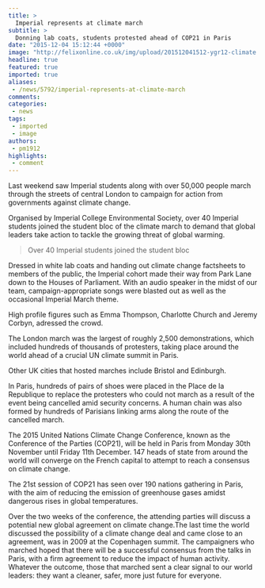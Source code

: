 ```yaml
---
title: >
  Imperial represents at climate march
subtitle: >
  Donning lab coats, students protested ahead of COP21 in Paris
date: "2015-12-04 15:12:44 +0000"
image: "http://felixonline.co.uk/img/upload/201512041512-ygr12-climate.jpg"
headline: true
featured: true
imported: true
aliases:
 - /news/5792/imperial-represents-at-climate-march
comments:
categories:
 - news
tags:
 - imported
 - image
authors:
 - pm1912
highlights:
 - comment
---
```


Last weekend saw Imperial students along with over 50,000 people march through the streets of central London to campaign for action from governments against climate change.

Organised by Imperial College Environmental Society, over 40 Imperial students joined the student bloc of the climate march to demand that global leaders take action to tackle the growing threat of global warming.

> Over 40 Imperial students joined the student bloc

Dressed in white lab coats and handing out climate change factsheets to members of the public, the Imperial cohort made their way from Park Lane down to the Houses of Parliament. With an audio speaker in the midst of our team, campaign-appropriate songs were blasted out as well as the occasional Imperial March theme.

High profile figures such as Emma Thompson, Charlotte Church and Jeremy Corbyn, adressed the crowd.

The London march was the largest of roughly 2,500 demonstrations, which included hundreds of thousands of protesters, taking place around the world ahead of a crucial UN climate summit in Paris.

Other UK cities that hosted marches include Bristol and Edinburgh.

In Paris, hundreds of pairs of shoes were placed in the Place de la Republique to replace the protesters who could not march as a result of the event being cancelled amid security concerns. A human chain was also formed by hundreds of Parisians linking arms along the route of the cancelled march.

The 2015 United Nations Climate Change Conference, known as the Conference of the Parties (COP21), will be held in Paris from Monday 30th November until Friday 11th December. 147 heads of state from around the world will converge on the French capital to attempt to reach a consensus on climate change.

The 21st session of COP21 has seen over 190 nations gathering in Paris, with the aim of reducing the emission of greenhouse gases amidst dangerous rises in global temperatures.

Over the two weeks of the conference, the attending parties will discuss a potential new global agreement on climate change.The last time the world discussed the possibility of a climate change deal and came close to an agreement, was in 2009 at the Copenhagen summit. The campaigners who marched hoped that there will be a successful consensus from the talks in Paris, with a firm agreement to reduce the impact of human activity. Whatever the outcome, those that marched sent a clear signal to our world leaders: they want a cleaner, safer, more just future for everyone.
